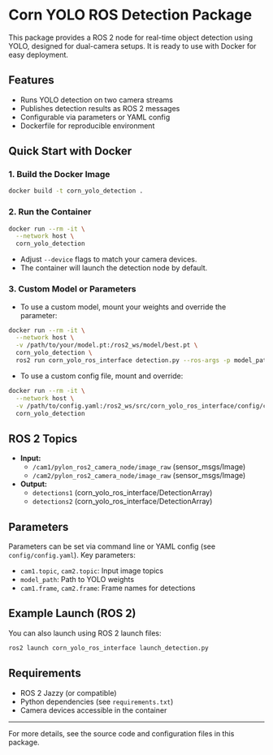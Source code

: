 # Corn YOLO ROS Detection Package

This package provides a ROS 2 node for real-time object detection using YOLO, designed for dual-camera setups. It is ready to use with Docker for easy deployment.

## Features
- Runs YOLO detection on two camera streams
- Publishes detection results as ROS 2 messages
- Configurable via parameters or YAML config
- Dockerfile for reproducible environment

## Quick Start with Docker

### 1. Build the Docker Image
```bash
docker build -t corn_yolo_detection .
```

### 2. Run the Container
```bash
docker run --rm -it \
  --network host \
  corn_yolo_detection
```
- Adjust `--device` flags to match your camera devices.
- The container will launch the detection node by default.

### 3. Custom Model or Parameters
- To use a custom model, mount your weights and override the parameter:
```bash
docker run --rm -it \
  --network host \
  -v /path/to/your/model.pt:/ros2_ws/model/best.pt \
  corn_yolo_detection \
  ros2 run corn_yolo_ros_interface detection.py --ros-args -p model_path:=/ros2_ws/model/best.pt
```
- To use a custom config file, mount and override:
```bash
docker run --rm -it \
  --network host \
  -v /path/to/config.yaml:/ros2_ws/src/corn_yolo_ros_interface/config/config.yaml \
  corn_yolo_detection
```

## ROS 2 Topics
- **Input:**
  - `/cam1/pylon_ros2_camera_node/image_raw` (sensor_msgs/Image)
  - `/cam2/pylon_ros2_camera_node/image_raw` (sensor_msgs/Image)
- **Output:**
  - `detections1` (corn_yolo_ros_interface/DetectionArray)
  - `detections2` (corn_yolo_ros_interface/DetectionArray)

## Parameters
Parameters can be set via command line or YAML config (see `config/config.yaml`). Key parameters:
- `cam1.topic`, `cam2.topic`: Input image topics
- `model_path`: Path to YOLO weights
- `cam1.frame`, `cam2.frame`: Frame names for detections

## Example Launch (ROS 2)
You can also launch using ROS 2 launch files:
```bash
ros2 launch corn_yolo_ros_interface launch_detection.py
```

## Requirements
- ROS 2 Jazzy (or compatible)
- Python dependencies (see `requirements.txt`)
- Camera devices accessible in the container

---
For more details, see the source code and configuration files in this package.
